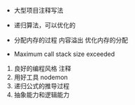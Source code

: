 - 大型项目注释写法
- 递归算法，可以优化的

- 分配内存的过程
  内容溢出 优化内存的分配
- Maximum call stack size exceeded


1. 良好的编程风格 注释
2. 用好工具 nodemon
3. 递归公式的推导过程
4. 抽象能力和逻辑能力